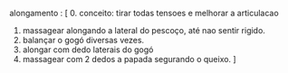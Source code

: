 
alongamento : [
  0. conceito: tirar todas tensoes e melhorar a articulacao
  1. massagear alongando a lateral do pescoço, até nao sentir rigido.
  2. balançar o gogó diversas vezes.
  3. alongar com dedo laterais do gogó
  4. massagear com 2 dedos a papada segurando o queixo.
]